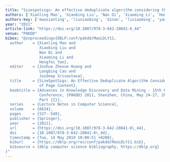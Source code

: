 ```yaml
---
title: "Sizespotsigs: An effective deduplicate algorithm considering the size of page content"
authors: ['Xianling Mao', 'Xiaobing Liu', 'Nan Di', 'Xiaoming Li', 'Hongfei Yan']
authors-key: ['maoxianling', 'liuxiaobing', 'dinan', 'lixiaoming', 'yanhongfei']
year: "2011"
article-link: "https://doi.org/10.1007/978-3-642-20841-6_44"
venue: "PAKDD"
bibex: "@inproceedings{DBLP:conf/pakdd/MaoLDLY11,
  author    = {Xianling Mao and
               Xiaobing Liu and
               Nan Di and
               Xiaoming Li and
               Hongfei Yan},
  editor    = {Joshua Zhexue Huang and
               Longbing Cao and
               Jaideep Srivastava},
  title     = {SizeSpotSigs: An Effective Deduplicate Algorithm Considering the Size
               of Page Content},
  booktitle = {Advances in Knowledge Discovery and Data Mining - 15th Pacific-Asia
               Conference, {PAKDD} 2011, Shenzhen, China, May 24-27, 2011, Proceedings,
               Part {I}},
  series    = {Lecture Notes in Computer Science},
  volume    = {6634},
  pages     = {537--548},
  publisher = {Springer},
  year      = {2011},
  url       = {https://doi.org/10.1007/978-3-642-20841-6\_44},
  doi       = {10.1007/978-3-642-20841-6\_44},
  timestamp = {Tue, 14 May 2019 10:00:51 +0200},
  biburl    = {https://dblp.org/rec/conf/pakdd/MaoLDLY11.bib},
  bibsource = {dblp computer science bibliography, https://dblp.org}
}"
---
```

